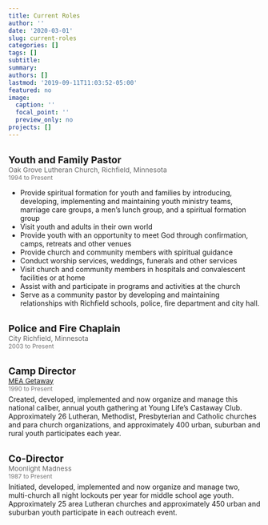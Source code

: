 ```yaml
---
title: Current Roles
author: ''
date: '2020-03-01'
slug: current-roles
categories: []
tags: []
subtitle: 
summary: 
authors: []
lastmod: '2019-09-11T11:03:52-05:00'
featured: no
image:
  caption: ''
  focal_point: ''
  preview_only: no
projects: []
---
```



<style>
p.title {
  font-weight:bold; 
  font-size: 1.2rem;
  margin: 30px 0px 0px 0px; 
}
p.org {
  font-size: .85rem;
  color: rgba(0,0,0,0.6);
  margin:0px; 
}
p.year {
  font-size: .75rem;
  color: rgba(0,0,0,0.54);
  margin: 0px 0px 5px 0px; 
}
</style>


<p class="title"> Youth and Family Pastor </p>
<p class="org"> Oak Grove Lutheran Church, Richfield, Minnesota </p> 
<p class="year"> 1994 to Present </p> 
<ul>
<li> Provide spiritual formation for youth and families by introducing, developing, implementing and maintaining youth ministry teams, marriage care groups, a men’s lunch group, and a spiritual formation group </li>
<li> Visit youth and adults in their own world </li>
<li> Provide youth with an opportunity to meet God through confirmation, camps, retreats and other venues </li>
<li> Provide church and community members with spiritual guidance </li>
<li> Conduct worship services, weddings, funerals and other services </li>
<li> Visit church and community members in hospitals and convalescent facilities or at home </li>
<li> Assist with and participate in programs and activities at the church </li>
<li> Serve as a community pastor by developing and maintaining relationships with Richfield schools, police, fire department and city hall. </li>
</ul>

<p class="title"> Police and Fire Chaplain </p>
<p class="org"> City Richfield, Minnesota </p> 
<p class="year"> 2003 to Present </p> 

<p class="title"> Camp Director </p>
<p class="org"> <a href="https://meagetaway.com/"> MEA Getaway </a> </p> 
<p class="year"> 1990 to Present </p>  
Created, developed, implemented and now organize and manage this national caliber, annual youth gathering at Young Life’s Castaway Club.  Approximately 26 Lutheran, Methodist, Presbyterian and Catholic churches and para church organizations, and approximately 400 urban, suburban and rural youth participates each year.  

<p class="title"> Co-Director </p>
<p class="org"> Moonlight Madness </p> 
<p class="year"> 1987 to Present </p>  
Initiated, developed, implemented and now organize and manage two, multi-church all night lockouts per year for middle school age youth.  Approximately 25 area Lutheran churches and approximately 450 urban and suburban youth participate in each outreach event.  





